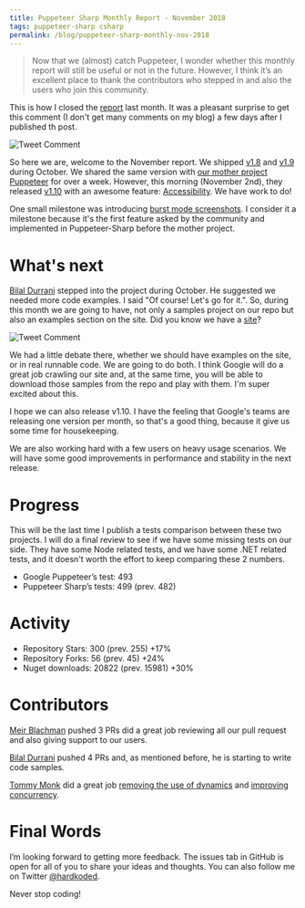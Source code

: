 ```yaml
---
title: Puppeteer Sharp Monthly Report - November 2018
tags: puppeteer-sharp csharp
permalink: /blog/puppeteer-sharp-monthly-nov-2018
---
```

 
>Now that we (almost) catch Puppeteer, I wonder whether this monthly report will still be useful or not in the future. However, I think it’s an excellent place to thank the contributors who stepped in and also the users who join this community.

This is how I closed the [report](http://www.hardkoded.com/blog/puppeteer-sharp-monthly-oct-2018) last month. It was a pleasant surprise to get this comment (I don't get many comments on my blog) a few days after I published th post.

![Tweet Comment](https://raw.githubusercontent.com/kblok/kblok.github.io/master/img/nov-2018-report/MarkComment.png)

So here we are, welcome to the November report. We shipped [v1.8](https://github.com/kblok/puppeteer-sharp/releases/tag/v1.8) and [v1.9](https://github.com/kblok/puppeteer-sharp/releases/tag/v1.9) during October. We shared the same version with [our mother project Puppeteer](https://github.com/googleChrome/puppeteer) for over a week. However, this morning (November 2nd), they released [v1.10](https://github.com/GoogleChrome/puppeteer/releases/tag/v1.10.0) with an awesome feature: [Accessibility](https://github.com/GoogleChrome/puppeteer/blob/v1.10.0/docs/api.md#class-accessibility). We have work to do!

One small milestone was introducing [burst mode screenshots](https://github.com/kblok/puppeteer-sharp/pull/705). I consider it a milestone because it's the first feature asked by the community and implemented in Puppeteer-Sharp before the mother project.

# What's next

[Bilal Durrani](https://github.com/bdurrani) stepped into the project during October. He suggested we needed more code examples. I said "Of course! Let's go for it.". So, during this month we are going to have, not only a samples project on our repo but also an examples section on the site. Did you know we have a [site](https://www.puppeteersharp.com/)?

![Tweet Comment](https://raw.githubusercontent.com/kblok/kblok.github.io/master/img/nov-2018-report/ExamplesSection.jpg)

We had a little debate there, whether we should have examples on the site, or in real runnable code. We are going to do both. I think Google will do a great job crawling our site and, at the same time, you will be able to download those samples from the repo and play with them. I'm super excited about this.

I hope we can also release v1.10. I have the feeling that Google's teams are releasing one version per month, so that's a good thing, because it give us some time for housekeeping.

We are also working hard with a few users on heavy usage scenarios. We will have some good improvements in performance and stability in the next release.

# Progress
This will be the last time I publish a tests comparison between these two projects. I will do a final review to see if we have some missing tests on our side. They have some Node related tests, and we have some .NET related tests, and it doesn't worth the effort to keep comparing these 2 numbers.

* Google Puppeteer’s test: 493
* Puppeteer Sharp’s tests: 499 (prev. 482)

# Activity 

* Repository Stars: 300 (prev. 255) +17%
* Repository Forks: 56 (prev. 45) +24%
* Nuget downloads: 20822 (prev. 15981) +30%

# Contributors

[Meir Blachman](https://www.twitter.com/MeirBlachman) pushed 3 PRs did a great job reviewing all our pull request and also giving support to our users.

[Bilal Durrani](https://github.com/bdurrani) pushed 4 PRs and, as mentioned before, he is starting to write code samples.

[Tommy Monk](https://github.com/tommymonk) did a great job [removing the use of dynamics](https://github.com/kblok/puppeteer-sharp/pull/652) and [improving concurrency](https://github.com/kblok/puppeteer-sharp/pull/715).

# Final Words

I’m looking forward to getting more feedback. The issues tab in GitHub is open for all of you to share your ideas and thoughts. You can also follow me on Twitter [@hardkoded](https://twitter.com/hardkoded).

Never stop coding!





